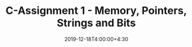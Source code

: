 ---
type: assignment
date: 2019-12-18T4:00:00+4:30
title: C-Assignment 1 - Memory, Pointers, Strings and Bits
pdf: /static_files/assignments/CAssignment1.pdf
attachment: /static_files/assignments/CA1.zip
#solutions: /static_files/assignments
due: 2019-12-23T23:59:00+3:30
---